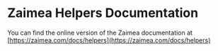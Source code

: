 # Zaimea Helpers Documentation

You can find the online version of the Zaimea documentation at [https://zaimea.com/docs/helpers](https://zaimea.com/docs/helpers)
